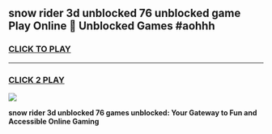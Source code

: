 
## snow rider 3d unblocked 76 unblocked game Play Online 👋 Unblocked Games #aohhh
<h3>
<a href="https://premium.freeplayer.one?title=snow_rider_3d_unblocked_76&ref=21F">CLICK TO PLAY</a></h3>
<hr>

<h3>
<a href="https://premium.freeplayer.one?title=snow_rider_3d_unblocked_76&ref=21F">CLICK 2 PLAY</a>
  
</h3>

<a href="https://premium.freeplayer.one?title=snow_rider_3d_unblocked_76&ref=21F/"><img src="https://clearcache.store/games.png"></a>


**snow rider 3d unblocked 76 games unblocked: Your Gateway to Fun and Accessible Online Gaming**

